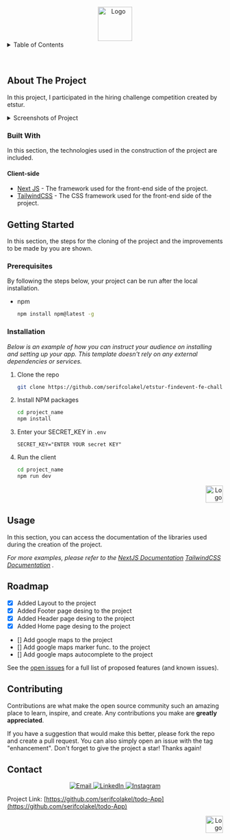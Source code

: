 <!-- PROJECT LOGO -->
<br />
<div align="center">
  <a href="https://github.com/serifcolakel">
    <img src="https://i.hizliresim.com/a27dhrh.jpg" alt="Logo" width="80" height="80">
  </a>
</div>

<!-- TABLE OF CONTENTS -->
<details>
  <summary>Table of Contents</summary>
  <ol>
    <li>
      <a href="#about-the-project">About The Project</a>
      <ul>
        <li><a href="#built-with">Built With</a></li>
      </ul>
    </li>
    <li>
      <a href="#getting-started">Getting Started</a>
      <ul>
        <li><a href="#prerequisites">Prerequisites</a></li>
        <li><a href="#installation">Installation</a></li>
      </ul>
    </li>
    <li><a href="#usage">Usage</a></li>
    <li><a href="#roadmap">Roadmap</a></li>
    <li><a href="#contributing">Contributing</a></li>
    <li><a href="#contact">Contact</a></li>
  </ol>
</details>

<!-- ABOUT THE PROJECT -->
<br />
<br />

## About The Project

In this project, I participated in the hiring challenge competition created by etstur.

<details>
  <summary>Screenshots of Project</summary>
  <ol>
    <li>
        <p>Home Page</p>
    </li>
  </ol>
</details>

### Built With

In this section, the technologies used in the construction of the project are included.

#### Client-side

- [Next JS](https://nextjs.org/) - The framework used for the front-end side of the project.
- [TailwindCSS](https://tailwindcss.com/) - The CSS framework used for the front-end side of the project.

<!-- GETTING STARTED -->

## Getting Started

In this section, the steps for the cloning of the project and the improvements to be made by you are shown.

### Prerequisites

By following the steps below, your project can be run after the local installation.

- npm
  ```sh
  npm install npm@latest -g
  ```

### Installation

_Below is an example of how you can instruct your audience on installing and setting up your app. This template doesn't rely on any external dependencies or services._

1. Clone the repo
   ```sh
   git clone https://github.com/serifcolakel/etstur-findevent-fe-challenge.git
   ```
2. Install NPM packages
   ```sh
   cd project_name
   npm install
   ```
3. Enter your SECRET_KEY in `.env`
   ```.env
   SECRET_KEY="ENTER YOUR secret KEY"
   ```
4. Run the client
   ```sh
   cd project_name
   npm run dev
   ```

<div align="right">
  <a href="#top">
      <img src="https://i.hizliresim.com/oxq9b8i.png" alt="Logo" width="40px" height="40px">
  </a>
</div>

<!-- USAGE EXAMPLES -->

## Usage

In this section, you can access the documentation of the libraries used during the creation of the project.

_For more examples, please refer to the [NextJS Documentation](https://nextjs.org/) [TailwindCSS Documentation](https://tailwindcss.com/) ._

<!-- ROADMAP -->

## Roadmap

- [x] Added Layout to the project
- [x] Added Footer page desing to the project
- [x] Added Header page desing to the project
- [x] Added Home page desing to the project
- [] Add google maps to the project
- [] Add google maps marker func. to the project
- [] Add google maps autocomplete to the project

See the [open issues](https://github.com/serifcolakel/etstur-findevent-fe-challenge/issues) for a full list of proposed features (and known issues).

<!-- CONTRIBUTING -->

## Contributing

Contributions are what make the open source community such an amazing place to learn, inspire, and create. Any contributions you make are **greatly appreciated**.

If you have a suggestion that would make this better, please fork the repo and create a pull request. You can also simply open an issue with the tag "enhancement".
Don't forget to give the project a star! Thanks again!

<!-- CONTACT -->

## Contact

<p align="center">
    <a href="mailto:serifcolakel0@gmail.com">
        <img alt="Email" src="https://img.shields.io/badge/Email-serifcolakel0@gmail.com-green style=flat&logo=gmail">
    </a>
    <a href="https://www.linkedin.com/in/serifcolakel/" target="_blank">
        <img alt="LinkedIn" src="https://img.shields.io/badge/LinkedIn-@serifcolakel-violet?style=flat&logo=linkedin">
    </a>
    <a href="https://www.instagram.com/serifcolakell/">
        <img alt="Instagram" src="https://img.shields.io/badge/Instagram-serifcolakell-red?style=flat-square&logo=instagram">
    </a>
</p>

Project Link: [https://github.com/serifcolakel/todo-App](https://github.com/serifcolakel/todo-App)

<div align="right">
  <a href="#top">
      <img src="https://i.hizliresim.com/oxq9b8i.png" alt="Logo" width="40px" height="40px">
  </a>
</div>
